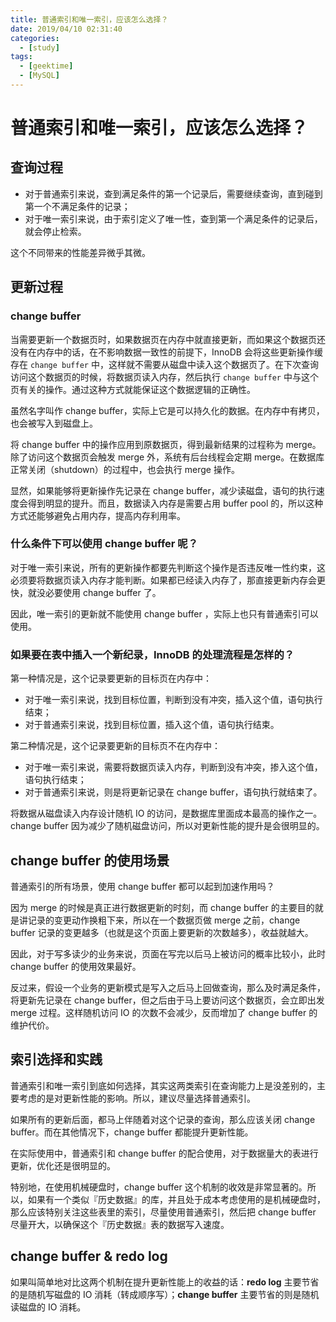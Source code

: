```yaml
---
title: 普通索引和唯一索引，应该怎么选择？
date: 2019/04/10 02:31:40
categories: 
  - [study]
tags: 
  - [geektime]
  - [MySQL]
---
```


# 普通索引和唯一索引，应该怎么选择？

## 查询过程

- 对于普通索引来说，查到满足条件的第一个记录后，需要继续查询，直到碰到第一个不满足条件的记录；
- 对于唯一索引来说，由于索引定义了唯一性，查到第一个满足条件的记录后，就会停止检索。

这个不同带来的性能差异微乎其微。

## 更新过程

### change buffer

当需要更新一个数据页时，如果数据页在内存中就直接更新，而如果这个数据页还没有在内存中的话，在不影响数据一致性的前提下，InnoDB 会将这些更新操作缓存在 `change buffer` 中，这样就不需要从磁盘中读入这个数据页了。在下次查询访问这个数据页的时候，将数据页读入内存，然后执行 `change buffer` 中与这个页有关的操作。通过这种方式就能保证这个数据逻辑的正确性。

虽然名字叫作 change buffer，实际上它是可以持久化的数据。在内存中有拷贝，也会被写入到磁盘上。

将 change buffer 中的操作应用到原数据页，得到最新结果的过程称为 merge。除了访问这个数据页会触发 merge 外，系统有后台线程会定期 merge。在数据库正常关闭（shutdown）的过程中，也会执行 merge 操作。

显然，如果能够将更新操作先记录在 change buffer，减少读磁盘，语句的执行速度会得到明显的提升。而且，数据读入内存是需要占用 buffer pool 的，所以这种方式还能够避免占用内存，提高内存利用率。

### 什么条件下可以使用 change buffer 呢？

对于唯一索引来说，所有的更新操作都要先判断这个操作是否违反唯一性约束，这必须要将数据页读入内存才能判断。如果都已经读入内存了，那直接更新内存会更快，就没必要使用 change buffer 了。

因此，唯一索引的更新就不能使用 change buffer ，实际上也只有普通索引可以使用。

### 如果要在表中插入一个新纪录，InnoDB 的处理流程是怎样的？

第一种情况是，这个记录要更新的目标页在内存中：

- 对于唯一索引来说，找到目标位置，判断到没有冲突，插入这个值，语句执行结束；
- 对于普通索引来说，找到目标位置，插入这个值，语句执行结束。

第二种情况是，这个记录要更新的目标页不在内存中：

- 对于唯一索引来说，需要将数据页读入内存，判断到没有冲突，掺入这个值，语句执行结束；
- 对于普通索引来说，则是将更新记录在 change buffer，语句执行就结束了。

将数据从磁盘读入内存设计随机 IO 的访问，是数据库里面成本最高的操作之一。change buffer 因为减少了随机磁盘访问，所以对更新性能的提升是会很明显的。

## change buffer 的使用场景 

普通索引的所有场景，使用 change buffer 都可以起到加速作用吗？

因为 merge 的时候是真正进行数据更新的时刻，而 change buffer 的主要目的就是讲记录的变更动作换粗下来，所以在一个数据页做 merge 之前，change buffer 记录的变更越多（也就是这个页面上要更新的次数越多），收益就越大。

因此，对于写多读少的业务来说，页面在写完以后马上被访问的概率比较小，此时 change buffer 的使用效果最好。

反过来，假设一个业务的更新模式是写入之后马上回做查询，那么及时满足条件，将更新先记录在 change buffer，但之后由于马上要访问这个数据页，会立即出发 merge 过程。这样随机访问 IO 的次数不会减少，反而增加了 change buffer 的维护代价。

## 索引选择和实践

普通索引和唯一索引到底如何选择，其实这两类索引在查询能力上是没差别的，主要考虑的是对更新性能的影响。所以，建议尽量选择普通索引。

如果所有的更新后面，都马上伴随着对这个记录的查询，那么应该关闭 change buffer。而在其他情况下，change buffer 都能提升更新性能。

在实际使用中，普通索引和 change buffer 的配合使用，对于数据量大的表进行更新，优化还是很明显的。

特别地，在使用机械硬盘时，change buffer 这个机制的收效是非常显著的。所以，如果有一个类似『历史数据』的库，并且处于成本考虑使用的是机械硬盘时，那么应该特别关注这些表里的索引，尽量使用普通索引，然后把 change buffer 尽量开大，以确保这个『历史数据』表的数据写入速度。

## change buffer & redo log

如果叫简单地对比这两个机制在提升更新性能上的收益的话：**redo log** 主要节省的是随机写磁盘的 IO 消耗（转成顺序写）；**change buffer** 主要节省的则是随机读磁盘的 IO 消耗。


